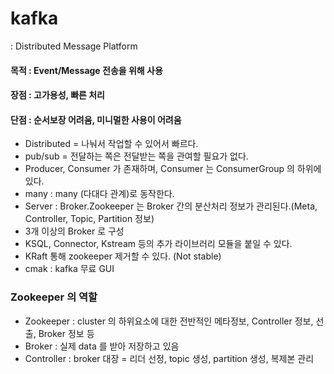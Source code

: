 # kafka
: Distributed Message Platform

#### 목적 : Event/Message 전송을 위해 사용
#### 장점 : 고가용성, 빠른 처리
#### 단점 : 순서보장 어려움, 미니멀한 사용이 어려움

- Distributed = 나눠서 작업할 수 있어서 빠르다.
- pub/sub = 전달하는 쪽은 전달받는 쪽을 관여할 필요가 없다.
- Producer, Consumer 가 존재하며, Consumer 는 ConsumerGroup 의 하위에 있다. 
- many : many (다대다 관계)로 동작한다.
- Server : Broker.Zookeeper 는 Broker 간의 분산처리 정보가 관리된다.(Meta, Controller, Topic, Partition 정보)
- 3개 이상의 Broker 로 구성
- KSQL, Connector, Kstream 등의 추가 라이브러리 모듈을 붙일 수 있다.
- KRaft 통해 zookeeper 제거할 수 있다. (Not stable)   
- cmak : kafka 무료 GUI

   

    
### Zookeeper 의 역할
- Zookeeper : cluster 의 하위요소에 대한 전반적인 메타정보, Controller 정보, 선출, Broker 정보 등
- Broker : 실제 data 를 받아 저장하고 있음
- Controller : broker 대장 = 리더 선정, topic 생성, partition 생성, 복제본 관리 
